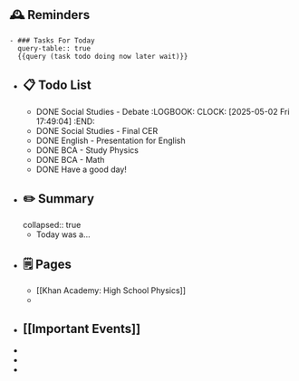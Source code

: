 ## 🕰️ Reminders
	- ### Tasks For Today
	  query-table:: true
	  {{query (task todo doing now later wait)}}
- ## 📋 Todo List
	- DONE Social Studies - Debate
	  :LOGBOOK:
	  CLOCK: [2025-05-02 Fri 17:49:04]
	  :END:
	- DONE Social Studies - Final CER
	- DONE English - Presentation for English
	- DONE BCA - Study Physics
	- DONE BCA - Math
	- DONE Have a good day!
- ##  ✏️ Summary
  collapsed:: true
	- Today was a...
- ## 🗒️ Pages
	- [[Khan Academy: High School Physics]]
	-
- ## [[Important Events]]
-
-
-